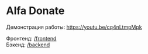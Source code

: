 # Alfa Donate
Демонстрация работы: https://youtu.be/cq4nLtmpMpk

Фронтенд: [/frontend](/frontend)  
Бэкенд: [/backend](/backend)
